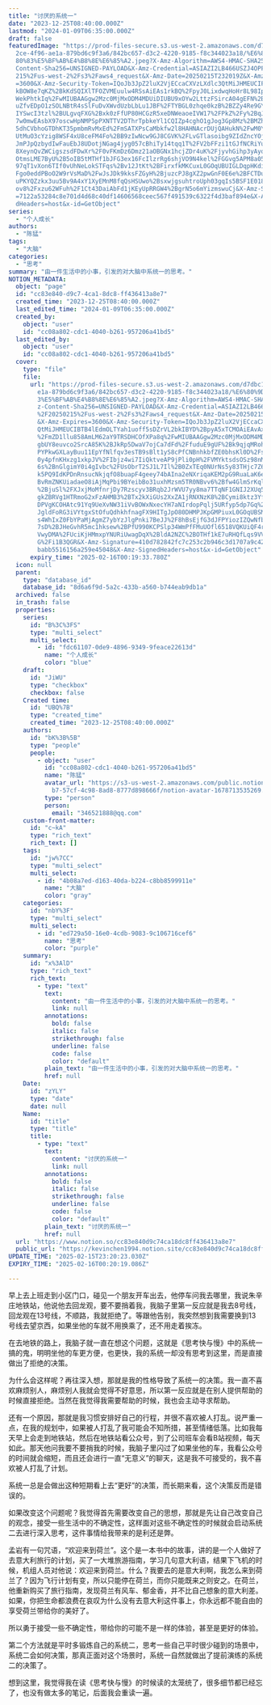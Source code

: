 ```yaml
---
title: "讨厌的系统一"
date: "2023-12-25T08:40:00.000Z"
lastmod: "2024-01-09T06:35:00.000Z"
draft: false
featuredImage: "https://prod-files-secure.s3.us-west-2.amazonaws.com/d7dbc101-8\
  2ce-4f96-ae1a-879bd6c9f3a6/842bc657-d3c2-4220-9185-f8c344023a18/%E6%80%9D%E8%\
  80%83%E5%BF%AB%E4%B8%8E%E6%85%A2.jpeg?X-Amz-Algorithm=AWS4-HMAC-SHA256&X-Amz-\
  Content-Sha256=UNSIGNED-PAYLOAD&X-Amz-Credential=ASIAZI2LB466USZJ4OPF%2F20250\
  215%2Fus-west-2%2Fs3%2Faws4_request&X-Amz-Date=20250215T232019Z&X-Amz-Expires\
  =3600&X-Amz-Security-Token=IQoJb3JpZ2luX2VjECcaCXVzLXdlc3QtMiJHMEUCIF7rPrUjWn\
  kBOW8e7qKZ%2BkKdSQIXlTFOZVMEuulw4RSsAiEAs1rkBQ%2FpyJ0LixdwqHoHr8L98IpiYvVixLP\
  WekPhtkIq%2FwMIUBAAGgw2Mzc0MjMxODM4MDUiDIUBU9xOYw2LttzFSircA04gEFN%2BXG5Umbob\
  uZfvEDpO1zSOLNBtR4sSlFuDvXWvdUzbLbLu1JBF%2FTYBGL0zhqe0kzB%2BZZy4Re9GYatwd2xcE\
  IYSwcI3tzl%2BULgvqFXG%2Bxk0zFfUP80HCGzR5xeDNWeaoeIVW17%2FPkZ%2Fy%2BqJyGT0lDf5\
  7w0mwEAsbX97oscwHpNMPSpPXNTTV2DThrTpbkeYl1CQIZp4cghO1gJog3Gp8Mz%2BMZht3FxNJyn\
  5dhCVbhoGTDhKT35pmbmRvMxEd%2FmSATXPsCaMbkfw2l8HAHNAcrDUjQAHukN%2FwM0Y136MjbVN\
  UtMuO3cYzig8WSF4xU8ceFM4Fo%2BB9zIwNcw9GJ8CGVK%2FLvGTlasoibg9ZIdZncYOjxi6B%2FU\
  JmPJpQzbydIwFauEbJ8UDotjNGag4jyg057cBhiTy14tqq1T%2FV2bFFzi1tGJfNCRiYuWll5uYQf\
  8XeynQvZWCigszsdFDwXr%2F0vFKmDz6Dmz21aOBGNx1hcjZDr4uK%2FjyvhGihp3yAyqYMZV32RY\
  OtmsLME7ByU%2B5oIB5tMTHf1bJFG3ex16FcIlzrRg6shjVO9N4kel%2FGGvg5APM8a05Jf5EH%2B\
  97qT1vXon6TIf0vUhNeLokSTFqs%2Bv12JtKt%2BFirxfkMKCuxL0GOqUBUIGLDqpHKdiQglHeSyF\
  Fgo0eddPBoO2W9rVsMaD%2FwJsJDk9kksFZGyH%2BjuzcPJ8gXZ2pwGnF0E6e%2BFCTDu2MX9nWP0\
  uPKYQZzkx3uu5Bv9A4xY1XyEMnM8fqQsHSUwo%2BsxwjgsuhtroUph03gqIs5BSF1E018gyjf7ebd\
  ov8%2Fxzu62WFuh%2F1Ct43DaiAbFd1jKEyUpRRGW4%2BgrN5o6mYizmswuCj&X-Amz-Signature\
  =7122a53284c8e701d4d68c40df14606568ceec567f491539c6322f4d3baf894e&X-Amz-Signe\
  dHeaders=host&x-id=GetObject"
series:
  - "个人成长"
authors:
  - "陈猛"
tags:
  - "大脑"
categories:
  - "思考"
summary: "由一件生活中的小事，引发的对大脑中系统一的思考。"
NOTION_METADATA:
  object: "page"
  id: "cc83e840-d9c7-4ca1-8dc8-ff436413a8e7"
  created_time: "2023-12-25T08:40:00.000Z"
  last_edited_time: "2024-01-09T06:35:00.000Z"
  created_by:
    object: "user"
    id: "cc08a802-cdc1-4040-b261-957206a41bd5"
  last_edited_by:
    object: "user"
    id: "cc08a802-cdc1-4040-b261-957206a41bd5"
  cover:
    type: "file"
    file:
      url: "https://prod-files-secure.s3.us-west-2.amazonaws.com/d7dbc101-82ce-4f96-a\
        e1a-879bd6c9f3a6/842bc657-d3c2-4220-9185-f8c344023a18/%E6%80%9D%E8%80%8\
        3%E5%BF%AB%E4%B8%8E%E6%85%A2.jpeg?X-Amz-Algorithm=AWS4-HMAC-SHA256&X-Am\
        z-Content-Sha256=UNSIGNED-PAYLOAD&X-Amz-Credential=ASIAZI2LB466R22RIA7O\
        %2F20250215%2Fus-west-2%2Fs3%2Faws4_request&X-Amz-Date=20250215T231933Z\
        &X-Amz-Expires=3600&X-Amz-Security-Token=IQoJb3JpZ2luX2VjECcaCXVzLXdlc3\
        QtMiJHMEUCIBTB4lEdmOLTYah1uoff5sDZrVL2bkIBYD%2BpyA5xTCMOAiEAvAxLgqG2hqS\
        %2FmZD1llu858AmLM62aY9TRSDHCOfXPa8q%2FwMIUBAAGgw2Mzc0MjMxODM4MDUiDCDkm1\
        gbUY8euvco2SrcA85K%2BJkRp5DwaV7ojCa7dFd%2FfuduE9gUF%2Bk9qjqMRohGtca%2B4\
        PYPkwGXLayBuu11EpYfNlfqv3esTB9sBlt1yS8cPfCNBnhkbfZE0bhsKl0D%2FsRZi7%2Fk\
        0y4pfnKHxzg1xkpJV%2FIbjz4wi7IiQktveAP9jPli0pH%2FVMYktsdsOSz98nMDO1ZNuIn\
        6s%2BnGlgimY0i4gIvbc%2FUsObrT2SJ1L7Il%2B0ZxTEq0NUrNs5y83THjc7Z6THM6V7IU\
        k5PQ9IdKPDnRnsucNkjqfO8buapF4geey74bAIna2eNXriqaKEM2pG9RuaLaK6eqTmvwk%2\
        BvRmZNKUiadaeO8iAjMqPbi9BYeibBo31uxhMzsm5TR0NBvv6%2Bfw4GlmSrKqlQhxGgphR\
        %2BjuSl%2FXJxjMoMfnrjDy7Rzscyv3BRqb2JrWVU7yy8ma7TTqNF1GNIJ2XUq5oChqZD0R\
        gkZBRVg1HTRmoG2xFzAHMB3%2BTx2kXiGUs2XxZA1jRNXNzK8%2BCymi8ktz3YfVDP7%2Bq\
        DPVgKCOHAtc91Yq9UeXvNW31iVvBOWxNxecYH7aNIrdopPqlj5URfyp5dp7Gq%2BWi23C4a\
        JgldFoRG3iVYtgxStOfuQdhkhfnagFX9HITgJpO80DHMPJKpGMPiuxL0GOqUBSMKQTL0UES\
        s4WhIxZ0FbYPaMjAgmZ7ybYzJlgPnki7BeJJ%2F8hBsEjfG3dJFPYiozIZQwNfbYrLcAGTU\
        7sD%2BJHeGvhR5mc1hksew%2BPfU990KCPSlp34WmPfFMuUOfl6518VQKUiQF4rTeoRcBQE\
        VwyDMA%2FUciKjHMmxpYNURiUwagDqX%2BldA2NZC%2BOTHf1kE7uRHQfLqs9VVqrNxBF7q\
        G%2Fi1B3QGR&X-Amz-Signature=410d782842fc7c253c2b946c3d1707a9c423293e07b\
        babb5516156a259e45048&X-Amz-SignedHeaders=host&x-id=GetObject"
      expiry_time: "2025-02-16T00:19:33.780Z"
  icon: null
  parent:
    type: "database_id"
    database_id: "8d6a6f9d-5a2c-433b-a560-b744eab9db1a"
  archived: false
  in_trash: false
  properties:
    series:
      id: "B%3C%3FS"
      type: "multi_select"
      multi_select:
        - id: "fdc61107-0de9-4896-9349-9feace22613d"
          name: "个人成长"
          color: "blue"
    draft:
      id: "JiWU"
      type: "checkbox"
      checkbox: false
    Created time:
      id: "UBQ%7B"
      type: "created_time"
      created_time: "2023-12-25T08:40:00.000Z"
    authors:
      id: "bK%3B%5B"
      type: "people"
      people:
        - object: "user"
          id: "cc08a802-cdc1-4040-b261-957206a41bd5"
          name: "陈猛"
          avatar_url: "https://s3-us-west-2.amazonaws.com/public.notion-static.com/775523\
            b7-57cf-4c98-8ad8-8777d898666f/notion-avatar-1678713535269.png"
          type: "person"
          person:
            email: "346521888@qq.com"
    custom-front-matter:
      id: "c~kA"
      type: "rich_text"
      rich_text: []
    tags:
      id: "jw%7CC"
      type: "multi_select"
      multi_select:
        - id: "4b08a7ed-d163-40da-b224-c8bb8599911e"
          name: "大脑"
          color: "gray"
    categories:
      id: "nbY%3F"
      type: "multi_select"
      multi_select:
        - id: "ed729a50-16e0-4cdb-9083-9c106716cef6"
          name: "思考"
          color: "purple"
    summary:
      id: "x%3AlD"
      type: "rich_text"
      rich_text:
        - type: "text"
          text:
            content: "由一件生活中的小事，引发的对大脑中系统一的思考。"
            link: null
          annotations:
            bold: false
            italic: false
            strikethrough: false
            underline: false
            code: false
            color: "default"
          plain_text: "由一件生活中的小事，引发的对大脑中系统一的思考。"
          href: null
    Date:
      id: "zYLY"
      type: "date"
      date: null
    Name:
      id: "title"
      type: "title"
      title:
        - type: "text"
          text:
            content: "讨厌的系统一"
            link: null
          annotations:
            bold: false
            italic: false
            strikethrough: false
            underline: false
            code: false
            color: "default"
          plain_text: "讨厌的系统一"
          href: null
  url: "https://www.notion.so/cc83e840d9c74ca18dc8ff436413a8e7"
  public_url: "https://kevinchen1994.notion.site/cc83e840d9c74ca18dc8ff436413a8e7"
UPDATE_TIME: "2025-02-15T23:20:23.030Z"
EXPIRY_TIME: "2025-02-16T00:20:19.086Z"

---
```

<link rel="stylesheet" href="https://cdn.jsdelivr.net/npm/katex@0.16.2/dist/katex.min.css" integrity="sha384-bYdxxUwYipFNohQlHt0bjN/LCpueqWz13HufFEV1SUatKs1cm4L6fFgCi1jT643X" crossorigin="anonymous">


早上去上班走到小区门口，碰见一个朋友开车出去，他停车问我去哪里，我说朱辛庄地铁站，他说他去回龙观，要不要捎着我，我脑子里第一反应就是我去8号线，回龙观在13号线，不顺路，我就拒绝了。等跟他告别，我突然想到我需要换到13号线去望京西，如果坐他的车就不用换乘了，还不用走着挨冻。


在去地铁的路上，我脑子就一直在想这个问题，这就是《思考快与慢》中的系统一搞的鬼，明明坐他的车更方便，也更快，我的系统一却没有思考到这里，而是直接做出了拒绝的决策。


为什么会这样呢？再往深入想，那就是我的性格导致了系统一的决策。我一直不喜欢麻烦别人，麻烦别人我就会觉得不好意思，所以第一反应就是在别人提供帮助的时候直接拒绝。当然在我觉得我需要帮助的时候，我也会主动寻求帮助。


还有一个原因，那就是我习惯安排好自己的行程，并很不喜欢被人打乱。说严重一点，在我的规划中，如果被人打乱了我可能会不知所措，甚至情绪低落。比如我每天早上会走到地铁站，然后在地铁站看公众号，到了公司班车会看B站视频，每天如此。那天他问我要不要捎我的时候，我脑子里闪过了如果坐他的车，我看公众号的时间就会缩短，而且还会进行一直“无意义”的聊天，这是我不可接受的，我不喜欢被人打乱了计划。


系统一总是会做出这种短期看上去“更好”的决策，而长期来看，这个决策反而是错误的。


如果改变这个问题呢？我觉得首先需要改变自己的思想，那就是先让自己改变自己的观念，接受一些生活中的不确定性，这样面对这些不确定性的时候就会启动系统二去进行深入思考，这件事情给我带来的是利还是弊。


孟岩有一句咒语，“欢迎来到荷兰”。这个是一本书中的故事，讲的是一个人做好了去意大利旅行的计划，买了一大堆旅游指南，学习几句意大利语，结果下飞机的时候，机组人员对他说：欢迎来到荷兰。什么？我要去的是意大利啊，我怎么来到荷兰了？因为飞行计划有变，所以只能停在荷兰，而你只能既来之则安之。在荷兰，他重新购买了旅行指南，发现荷兰有风车、郁金香，并不比自己想象的意大利差。如果，你把生命都浪费在哀叹为什么没有去意大利这件事上，你永远都不能自由的享受荷兰带给你的美好了。


所以勇于接受一些不确定性，带给你的可能不是一样的体验，甚至是更好的体验。


第二个方法就是平时多锻炼自己的系统二，思考一些自己平时很少碰到的场景中，系统二会如何决策，那真正面对这个场景时，系统一自然就做出了提前演练的系统二的决策了。


想到这里，我觉得我在读《思考快与慢》的时候读的太笼统了，很多细节都已经忘了，也没有做太多的笔记，后面我会重读一遍。


